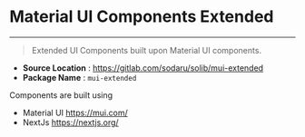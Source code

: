 # Material UI Components Extended

---

> Extended UI Components built upon Material UI components.

- **Source Location** : https://gitlab.com/sodaru/solib/mui-extended
- **Package Name** : `mui-extended`

Components are built using

- Material UI https://mui.com/
- NextJs https://nextjs.org/
